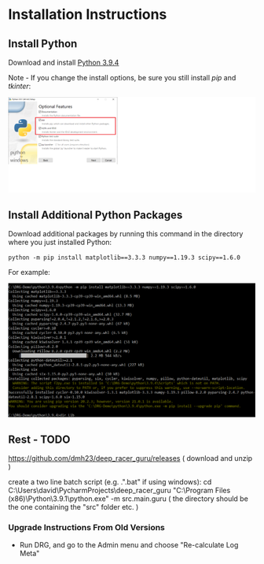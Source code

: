 # Installation Instructions

## Install Python
Download and install [Python 3.9.4](https://www.python.org/downloads/release/python-394/)

Note - If you change the install options, be sure you still install *pip* and *tkinter*:

![](pictures/python_install_options.png)

## Install Additional Python Packages

Download additional packages by running this command in the directory where you just installed Python:

    python -m pip install matplotlib==3.3.3 numpy==1.19.3 scipy==1.6.0
    
For example:

![](pictures/pip_install.png)

## Rest - TODO

https://github.com/dmh23/deep_racer_guru/releases
( download and unzip )

create a two line batch script (e.g. .".bat" if using windows):
    cd C:\Users\david\PycharmProjects\deep_racer_guru
    "C:\Program Files (x86)\Python\3.9.1\python.exe" -m src.main.guru
( the directory should be the one containing the "src" folder etc. )



### Upgrade Instructions From Old Versions

* Run DRG, and go to the Admin menu and choose "Re-calculate Log Meta"
